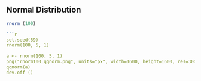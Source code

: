 ## Normal Distribution

```r
rnorm (100)

```r
set.seed(59)
rnorm(100, 5, 1)

a <- rnorm(100, 5, 1)
png("rnorm100_qqnorm.png", units="px", width=1600, height=1600, res=300)
qqnorm(a)
dev.off ()
```
